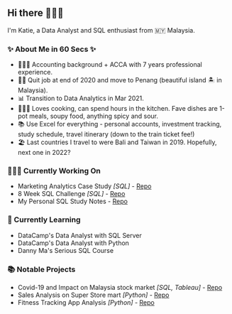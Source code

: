 ## Hi there 🙋🏻‍♀️


I'm Katie, a Data Analyst and SQL enthusiast from 🇲🇾 Malaysia.

### ✨ About Me in 60 Secs ✨
- 👩🏻‍💻 Accounting background + ACCA with 7 years professional experience.
- 👋🏻 Quit job at end of 2020 and move to Penang (beautiful island 🏝 in Malaysia).
- 📊 Transition to Data Analytics in Mar 2021.
- 👩🏻‍🍳 Loves cooking, can spend hours in the kitchen. Fave dishes are 1-pot meals, soupy food, anything spicy and sour.
- 📚 Use Excel for everything - personal accounts, investment tracking, study schedule, travel itinerary (down to the train ticket fee!)
- 🏖 Last countries I travel to were Bali and Taiwan in 2019. Hopefully, next one in 2022?

### 👩🏻‍💻 Currently Working On
-  Marketing Analytics Case Study _[SQL]_ - [Repo](https://github.com/katiehuangx/Serious-SQL)
- 8 Week SQL Challenge _[SQL]_ - [Repo](https://github.com/katiehuangx/8-Week-SQL-Challenge)
- My Personal SQL Study Notes - [Repo](https://github.com/katiehuangx/Learn-SQL)

### 📝 Currently Learning
- DataCamp's Data Analyst with SQL Server
- DataCamp's Data Analyst with Python
- Danny Ma's Serious SQL Course

### 📚 Notable Projects
- Covid-19 and Impact on Malaysia stock market _[SQL, Tableau]_ - [Repo](https://github.com/katiehuangx/Covid-19-and-Impact-on-Malaysia-stock-market)
- Sales Analysis on Super Store mart _[Python]_ - [Repo](https://github.com/katiehuangx/The-Sparks-Foundation-Internship)
- Fitness Tracking App Analysis _[Python]_ - [Repo](https://github.com/katiehuangx/Google-Data-Analytics-Capstone)


